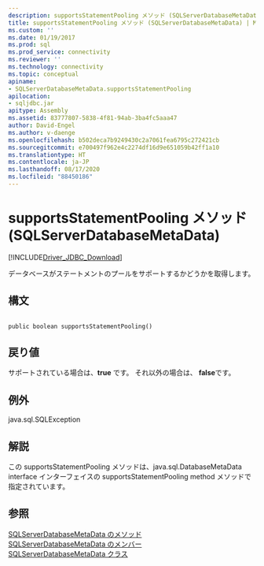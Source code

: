 ```yaml
---
description: supportsStatementPooling メソッド (SQLServerDatabaseMetaData)
title: supportsStatementPooling メソッド (SQLServerDatabaseMetaData) | Microsoft Docs
ms.custom: ''
ms.date: 01/19/2017
ms.prod: sql
ms.prod_service: connectivity
ms.reviewer: ''
ms.technology: connectivity
ms.topic: conceptual
apiname:
- SQLServerDatabaseMetaData.supportsStatementPooling
apilocation:
- sqljdbc.jar
apitype: Assembly
ms.assetid: 83777807-5838-4f81-94ab-3ba4fc5aaa47
author: David-Engel
ms.author: v-daenge
ms.openlocfilehash: b502deca7b9249430c2a7061fea6795c272421cb
ms.sourcegitcommit: e700497f962e4c2274df16d9e651059b42ff1a10
ms.translationtype: HT
ms.contentlocale: ja-JP
ms.lasthandoff: 08/17/2020
ms.locfileid: "88450186"
---
```

# <a name="supportsstatementpooling-method-sqlserverdatabasemetadata"></a>supportsStatementPooling メソッド (SQLServerDatabaseMetaData)
[!INCLUDE[Driver_JDBC_Download](../../../includes/driver_jdbc_download.md)]

  データベースがステートメントのプールをサポートするかどうかを取得します。  
  
## <a name="syntax"></a>構文  
  
```  
  
public boolean supportsStatementPooling()  
```  
  
## <a name="return-value"></a>戻り値  
 サポートされている場合は、**true** です。 それ以外の場合は、 **false**です。  
  
## <a name="exceptions"></a>例外  
 java.sql.SQLException  
  
## <a name="remarks"></a>解説  
 この supportsStatementPooling メソッドは、java.sql.DatabaseMetaData interface インターフェイスの supportsStatementPooling method メソッドで指定されています。  
  
## <a name="see-also"></a>参照  
 [SQLServerDatabaseMetaData のメソッド](../../../connect/jdbc/reference/sqlserverdatabasemetadata-methods.md)   
 [SQLServerDatabaseMetaData のメンバー](../../../connect/jdbc/reference/sqlserverdatabasemetadata-members.md)   
 [SQLServerDatabaseMetaData クラス](../../../connect/jdbc/reference/sqlserverdatabasemetadata-class.md)  
  
  
